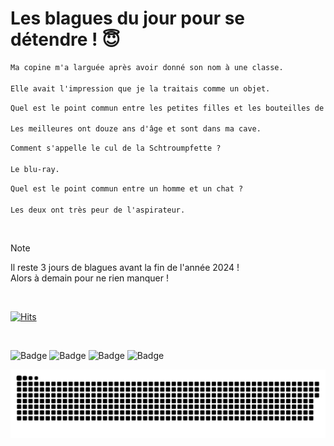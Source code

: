 
<h1>Les blagues du jour pour se détendre ! 😇</h1>

```diff
Ma copine m'a larguée après avoir donné son nom à une classe.

Elle avait l'impression que je la traitais comme un objet.
```

```diff
Quel est le point commun entre les petites filles et les bouteilles de vin ?

Les meilleures ont douze ans d'âge et sont dans ma cave.
```

```diff
Comment s'appelle le cul de la Schtroumpfette ?

Le blu-ray.
```

```diff
Quel est le point commun entre un homme et un chat ?

Les deux ont très peur de l'aspirateur.
```

<br/>

> [!NOTE]
> Il reste 3 jours de blagues avant la fin de l'année 2024 ! <br/>
> Alors à demain pour ne rien manquer !

<br/>


[![Hits](https://hits.seeyoufarm.com/api/count/incr/badge.svg?url=https%3A%2F%2Fgithub.com%2FClems02%2Fhit-counter&count_bg=%23003E80&title_bg=%235C9FE1&icon=powershell.svg&icon_color=%23FFFFFF&title=Visite&edge_flat=false)](https://hits.seeyoufarm.com)


<br/>


![Badge](https://img.shields.io/badge/Last%20updated%20on-white?style=for-the-badge&logo=clockify)   ![Badge](https://img.shields.io/badge/29/12-white?style=for-the-badge) ![Badge](https://img.shields.io/badge/at-white?style=for-the-badge) ![Badge](https://img.shields.io/badge/03:05-white?style=for-the-badge)


<p align="center">
 <img width="1000" src="assets/github-snake.svg" alt="snake"/>
</p>

